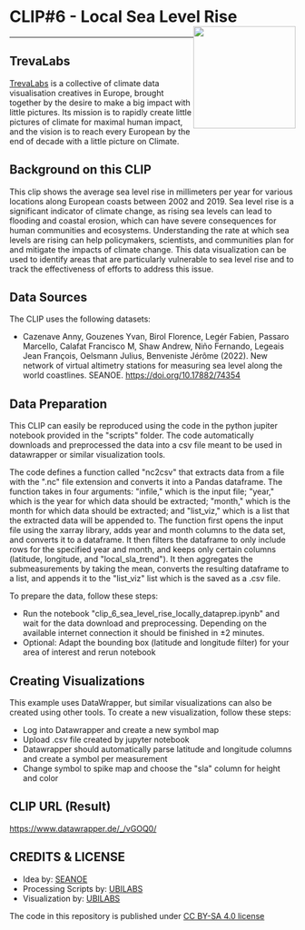 # CLIP#6 - Local Sea Level Rise <img style="float: right;" src="https://raw.githubusercontent.com/trevalabs/.github/main/logos/trevelabs_logo.png" width="180">
<hr>

## TrevaLabs
 
[TrevaLabs](https://www.TrevaLabs.com) is a collective of climate data visualisation creatives in Europe, brought together by the desire to make a big impact with little pictures. Its mission is to rapidly create little pictures of climate for maximal human impact, and the vision is to reach every European by the end of decade with a little picture on Climate.


## Background on this CLIP
This clip shows the average sea level rise in millimeters per year for various locations along European coasts between 2002 and 2019. Sea level rise is a significant indicator of climate change, as rising sea levels can lead to flooding and coastal erosion, which can have severe consequences for human communities and ecosystems. Understanding the rate at which sea levels are rising can help policymakers, scientists, and communities plan for and mitigate the impacts of climate change. This data visualization can be used to identify areas that are particularly vulnerable to sea level rise and to track the effectiveness of efforts to address this issue.


## Data Sources

The CLIP uses the following datasets:
- Cazenave Anny, Gouzenes Yvan, Birol Florence, Legér Fabien, Passaro Marcello, Calafat Francisco M, Shaw Andrew, Niño Fernando, Legeais Jean François, Oelsmann Julius, Benveniste Jérôme (2022). New network of virtual altimetry stations for measuring sea level along the world coastlines. SEANOE. https://doi.org/10.17882/74354


## Data Preparation

This CLIP can easily be reproduced using the code in the python jupiter notebook provided in the "scripts" folder. The code automatically downloads and preprocessed the data into a csv file meant to be used in datawrapper or similar visualization tools. 

The code defines a function called "nc2csv" that extracts data from a file with the ".nc" file extension and converts it into a Pandas dataframe. The function takes in four arguments: "infile," which is the input file; "year," which is the year for which data should be extracted; "month," which is the month for which data should be extracted; and "list_viz," which is a list that the extracted data will be appended to. The function first opens the input file using the xarray library, adds year and month columns to the data set, and converts it to a dataframe. It then filters the dataframe to only include rows for the specified year and month, and keeps only certain columns (latitude, longitude, and "local_sla_trend"). It then aggregates the submeasurements by taking the mean, converts the resulting dataframe to a list, and appends it to the "list_viz" list which is the saved as a .csv file.

To prepare the data, follow these steps:

 - Run the notebook "clip_6_sea_level_rise_locally_dataprep.ipynb" and wait for the data download and preprocessing. Depending on the available internet connection it should be finished in ±2 minutes.
 - Optional: Adapt the bounding box (latitude and longitude filter) for your area of interest and rerun notebook

## Creating Visualizations
This example uses DataWrapper, but similar visualizations can also be created using other tools. To create a new visualization, follow these steps:

 - Log into Datawrapper and create a new symbol map
 - Upload .csv file created by jupyter notebook 
 - Datawrapper should automatically parse latitude and longitude columns and create a symbol per measurement
 - Change symbol to spike map and choose the "sla" column for height and color
 
## CLIP URL (Result)
https://www.datawrapper.de/_/vGOQ0/

## CREDITS & LICENSE
- Idea by: [SEANOE](https://doi.org/10.17882/74354)
- Processing Scripts by: [UBILABS](https://www.ubilabs.com/)
- Visualization by: [UBILABS](https://www.ubilabs.com/)

The code in this repository is published under [CC BY-SA 4.0 license](https://creativecommons.org/licenses/by-sa/4.0/)

